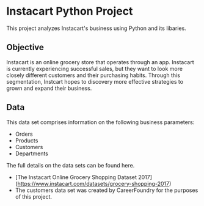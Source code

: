 # Instacart Python Project
This project analyzes Instacart's business using Python and its libaries.

## Objective
Instacart is an online grocery store that operates through an app. Instacart is currently experiencing successful sales, but they want to look more closely different customers and their purchasing habits. Through this segmentation, Instcart hopes to discovery more effective strategies to grown and expand their business. 

## Data
This data set comprises information on the following business parameters:
* Orders
* Products
* Customers 
* Departments

The full details on the data sets can be found here.
* [The Instacart Online Grocery Shopping Dataset
2017] (https://www.instacart.com/datasets/grocery-shopping-2017)
* The customers data set was created by CareerFoundry for the purposes of this project.
